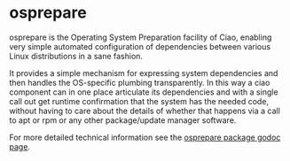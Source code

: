 # osprepare

osprepare is the Operating System Preparation facility of Ciao, enabling
very simple automated configuration of dependencies between various
Linux distributions in a sane fashion.

It provides a simple mechanism for expressing system dependencies and then
handles the OS-specific plumbing transparently.  In this way a ciao
component can in one place articulate its dependencies and with a single
call out get runtime confirmation that the system has the needed code,
without having to care about the details of whether that happens via a call
to apt or rpm or any other package/update manager software.

For more detailed technical information see the [osprepare package godoc
page](https://godoc.org/github.com/01org/ciao/osprepare).
